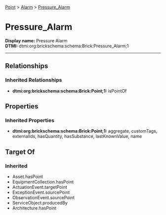 [Point](../../Point.md) > [Alarm](../Alarm.md) > [Pressure_Alarm](.)
# Pressure_Alarm

**Display name:** Pressure Alarm<br />
**DTMI:** dtmi:org:brickschema:schema:Brick:Pressure_Alarm;1

---
## Relationships
### Inherited Relationships
* **dtmi:org:brickschema:schema:Brick:Point;1:** isPointOf
## Properties
### Inherited Properties
* **dtmi:org:brickschema:schema:Brick:Point;1:** aggregate, customTags, externalIds, hasQuantity, hasSubstance, lastKnownValue, name
## Target Of
### Inherited
* Asset.hasPoint
* EquipmentCollection.hasPoint
* ActuationEvent.targetPoint
* ExceptionEvent.sourcePoint
* ObservationEvent.sourcePoint
* ServiceObject.producedBy
* Architecture.hasPoint
